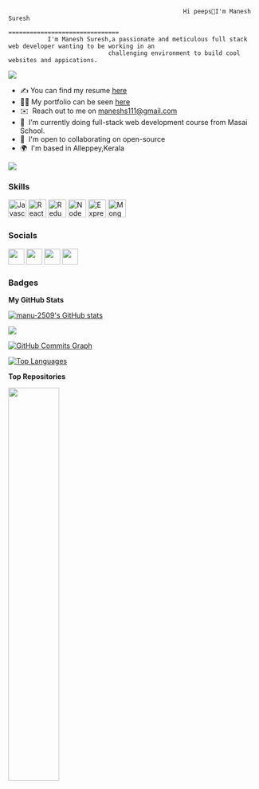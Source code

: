                                                     Hi peeps👋I'm Manesh Suresh
                                                   ===============================
               I'm Manesh Suresh,a passionate and meticulous full stack web developer wanting to be working in an 
                                challenging environment to build cool websites and appications.                          
<img src="https://camo.githubusercontent.com/f55fd995bda4de4dbb97793b9e0234ad214700505a10ca53939486f627b6c428/68747470733a2f2f6d65646961332e67697068792e636f6d2f6d656469612f7167515567674143335066763638377150432f3230302e776562703f6369643d656366303565343730656963683869737772613871743636736734693832773434376e65373573627033677276676e6c267269643d3230302e776562702663743d67"/>


* ✍  You can find my resume <a href="https://drive.google.com/file/d/1jwR0Jc87WPbLCBzTwRJYEkcJxbSmM5jU/view?usp=sharing">here</a>
* 👨‍💻  My portfolio can be seen <a href="">here</a>
* ✉️  Reach out to me on [maneshs111@gmail.com](mailto:maneshs111@gmail.com)
* 🧠  I’m currently doing full-stack web development course from Masai School.
* 🤝  I'm open to collaborating on open-source
* 🌍  I'm based in Alleppey,Kerala 

<a href="https://www.github.com/manu-2509" target="_blank" rel="noreferrer"><img
src="https://img.shields.io/github/followers/manu-2509?logo=github&style=for-the-badge&color=3382ed&labelColor=1c1917" /></a>

### Skills

<p align="left">
<a href="https://developer.mozilla.org/en-US/docs/Web/JavaScript" target="_blank" rel="noreferrer"><img src="https://raw.githubusercontent.com/danielcranney/readme-generator/main/public/icons/skills/javascript-colored.svg" width="36" height="36" alt="Javascript" /></a>
<a href="https://reactjs.org/" target="_blank" rel="noreferrer"><img src="https://raw.githubusercontent.com/danielcranney/readme-generator/main/public/icons/skills/react-colored.svg" width="36" height="36" alt="React" /></a>
<a href="https://redux.js.org/" target="_blank" rel="noreferrer"><img src="https://raw.githubusercontent.com/danielcranney/readme-generator/main/public/icons/skills/redux-colored.svg" width="36" height="36" alt="Redux" /></a>
<a href="https://nodejs.org/en/" target="_blank" rel="noreferrer"><img src="https://raw.githubusercontent.com/danielcranney/readme-generator/main/public/icons/skills/nodejs-colored.svg" width="36" height="36" alt="NodeJS" /></a>
<a href="https://expressjs.com/" target="_blank" rel="noreferrer"><img src="https://raw.githubusercontent.com/danielcranney/readme-generator/main/public/icons/skills/express-colored.svg" width="36" height="36" alt="Express" /></a>
<a href="https://www.mongodb.com/" target="_blank" rel="noreferrer"><img src="https://raw.githubusercontent.com/danielcranney/readme-generator/main/public/icons/skills/mongodb-colored.svg" width="36" height="36" alt="MongoDB" /></a>
</p>


### Socials

<p align="left"> <a href="https://www.github.com/manu-2509" target="_blank" rel="noreferrer"><img src="https://raw.githubusercontent.com/danielcranney/readme-generator/main/public/icons/socials/github.svg" width="32" height="32" /></a> <a href="https://www.linkedin.com/in/Manesh Suresh" target="_blank" rel="noreferrer"><img src="https://raw.githubusercontent.com/danielcranney/readme-generator/main/public/icons/socials/linkedin.svg" width="32" height="32" /></a> <a href="http://www.medium.com/Manesh Suresh" target="_blank" rel="noreferrer"><img src="https://raw.githubusercontent.com/danielcranney/readme-generator/main/public/icons/socials/medium.svg" width="32" height="32" /></a> <a href="https://www.twitter.com/_manesh_suresh" target="_blank" rel="noreferrer"><img src="https://raw.githubusercontent.com/danielcranney/readme-generator/main/public/icons/socials/twitter.svg" width="32" height="32" /></a></p>

### Badges

<b>My GitHub Stats</b>

<a href="http://www.github.com/manu-2509"><img src="https://github-readme-stats.vercel.app/api?username=manu-2509&show_icons=true&hide=&count_private=true&title_color=3382ed&text_color=ffffff&icon_color=3382ed&bg_color=1c1917&hide_border=true&show_icons=true" alt="manu-2509's GitHub stats" /></a>

<a href="http://www.github.com/manu-2509"><img src="https://github-readme-streak-stats.herokuapp.com/?user=manu-2509&stroke=ffffff&background=1c1917&ring=3382ed&fire=3382ed&currStreakNum=ffffff&currStreakLabel=3382ed&sideNums=ffffff&sideLabels=ffffff&dates=ffffff&hide_border=true" /></a>

<a href="http://www.github.com/manu-2509"><img src="https://activity-graph.herokuapp.com/graph?username=manu-2509&bg_color=1c1917&color=ffffff&line=3382ed&point=ffffff&area_color=1c1917&area=true&hide_border=true&custom_title=GitHub%20Commits%20Graph" alt="GitHub Commits Graph" /></a>

<a href="https://github.com/manu-2509" align="left"><img src="https://github-readme-stats.vercel.app/api/top-langs/?username=manu-2509&langs_count=10&title_color=3382ed&text_color=ffffff&icon_color=3382ed&bg_color=1c1917&hide_border=true&locale=en&custom_title=Top%20%Languages" alt="Top Languages" /></a>

<b>Top Repositories</b>

<div width="100%" align="center"><a href="https://github.com/manu-2509/manu-2509" align="left"><img align="left" width="45%" src="https://github-readme-stats.vercel.app/api/pin/?username=manu-2509&repo=manu-2509&title_color=3382ed&text_color=ffffff&icon_color=3382ed&bg_color=1c1917&hide_border=true&locale=en" /></a></div><br /><br /><br /><br /><br /><br /><br />
